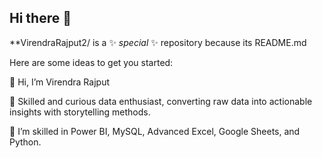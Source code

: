 ## Hi there 👋

**VirendraRajput2/ is a ✨ _special_ ✨ repository because its README.md

Here are some ideas to get you started:

👋 Hi, I’m Virendra Rajput

👀 Skilled and curious data enthusiast, converting raw data into actionable insights with storytelling methods.

🌱 I’m skilled in Power BI, MySQL, Advanced Excel, Google Sheets, and Python.

